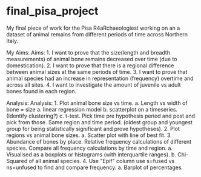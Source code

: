 # final_pisa_project
My final piece of work for the Pisa R4aRchaeologiest working on an a dataset of animal remains from different periods of time across Northern Italy.

My Aims:
Aims:
	1. I want to prove that the size(length and breadth measurements) of animal bone remains decreased over time (due to domestication). 
	2. I want to prove that there is a regional difference between animal sizes at the same periods of time. 
	3. I want to prove that animal species had an increase in representation (frequency) overtime and across all sites.
	4. I want to investigate the amount of juvenile vs adult bones found in each region.

Analysis: 
Analysis:
	1. Plot animal bone size vs time. 
		a. Length vs width of bone = size
			a. linear regression model
		b. scatterplot on a timeseries. (Identify clustering?)
		c. t-test. Pick time pre hypothesis period and post and pick from those. Same region and time period. (oldest group and youngest group for being statistically significant and prove hypotheses).
	2. Plot regions vs animal bone sizes.
		a. Scatter plot with line of best fit. 
	3. Abundance of bones by place. Relative frequency calculations of different species. Compare all frequency calculations by time and region.
		a. Visualised as a boxplots or histograms (with interquartile ranges). 
		b. Chi-Squared of all animal species. 
	4. Use "Epif" column use s=fused vs ns=unfused to find and compare frequency.
               a. Barplot of percentages.
